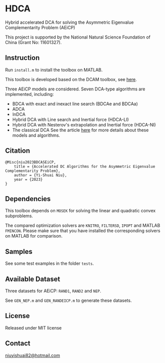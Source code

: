 # HDCA
Hybrid accelerated DCA for solving the Asymmetric Eigenvalue Complementarity Problem (AEiCP)

This project is supported by the National Natural Science Foundation of China (Grant No: 11601327).

## Instruction

Run `install.m` to install the toolbox on MATLAB.

This toolbox is developed based on the DCAM toolbox, see [here](https://github.com/niuyishuai/DCAM).

Three AEiCP models are considered. Seven DCA-type algorithms are implemented, including: 
* BDCA with exact and inexact line search (BDCAe and BDCAa)
* ADCA
* InDCA
* Hybrid DCA with Line search and Inertial force (HDCA-LI)
* Hybrid DCA with Nesterov's extrapolation and Inertial force (HDCA-NI)
* The classical DCA
See the article [here](https://arxiv.org/abs/2301.09098) for more details about these models and algorithms.

## Citation

```
@Misc{niu2023BDCASEiCP,
	title = {Accelerated DC Algorithms for the Asymmetric Eigenvalue Complementarity Problem},
	author = {Yi-Shuai Niu},	
	year = {2023}
}
```

## Dependencies

This toolbox depends on `MOSEK` for solving the linear and quadratic convex subproblems.

The compared optimization solvers are `KNITRO`, `FILTERSD`, `IPOPT` and MATLAB `FMINCON`. Please make sure that you have installed the corresponding solvers on MATLAB for comparison.


## Samples

See some test examples in the folder `tests`.

## Available Dataset
Three datasets for AEiCP: `RAND1`, `RAND2` and `NEP`. 

See `GEN_NEP.m` and `GEN_RANDEICP.m` to generate these datasets.

## License

Released under MIT license

## Contact

niuyishuai82@hotmail.com